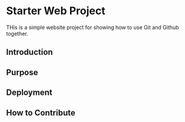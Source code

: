 # Starter Web Project

THis is a simple website project for showing how to use Git and Github together.
## Introduction

## Purpose

## Deployment

## How to Contribute


